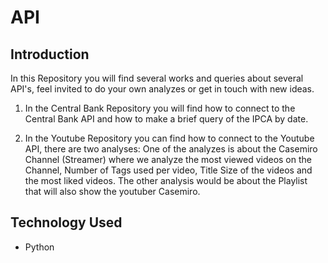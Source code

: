 # API

## Introduction 

In this Repository you will find several works and queries about several API's, feel invited to do your own analyzes or get in touch with new ideas.

1. In the Central Bank Repository you will find how to connect to the Central Bank API and how to make a brief query of the IPCA by date.

2. In the Youtube Repository you can find how to connect to the Youtube API, there are two analyses: One of the analyzes is about the Casemiro Channel (Streamer) where we analyze the most viewed videos on the Channel, Number of Tags used per video, Title Size of the videos and the most liked videos. The other analysis would be about the Playlist that will also show the youtuber Casemiro.

## Technology Used

- Python

